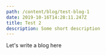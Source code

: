 ```yaml
---
path: /content/blog/test-blog-1
date: 2019-10-16T14:28:11.247Z
title: Test 2
description: Some short description
---
```

Let's write a blog here

